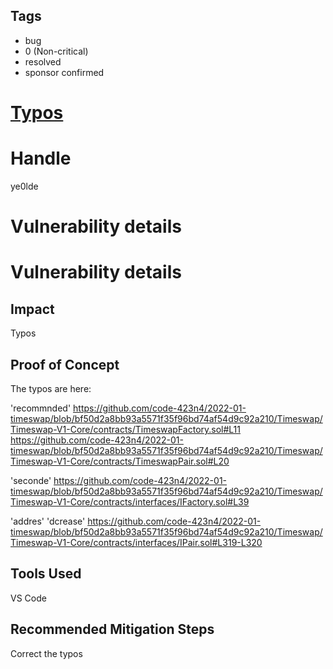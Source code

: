 ## Tags

- bug
- 0 (Non-critical)
- resolved
- sponsor confirmed

# [Typos](https://github.com/code-423n4/2022-01-timeswap-findings/issues/135) 

# Handle

ye0lde


# Vulnerability details

# Vulnerability details

## Impact
Typos

## Proof of Concept
The typos are here:

'recommnded'
https://github.com/code-423n4/2022-01-timeswap/blob/bf50d2a8bb93a5571f35f96bd74af54d9c92a210/Timeswap/Timeswap-V1-Core/contracts/TimeswapFactory.sol#L11
https://github.com/code-423n4/2022-01-timeswap/blob/bf50d2a8bb93a5571f35f96bd74af54d9c92a210/Timeswap/Timeswap-V1-Core/contracts/TimeswapPair.sol#L20

'seconde'
https://github.com/code-423n4/2022-01-timeswap/blob/bf50d2a8bb93a5571f35f96bd74af54d9c92a210/Timeswap/Timeswap-V1-Core/contracts/interfaces/IFactory.sol#L39

'addres' 'dcrease'
https://github.com/code-423n4/2022-01-timeswap/blob/bf50d2a8bb93a5571f35f96bd74af54d9c92a210/Timeswap/Timeswap-V1-Core/contracts/interfaces/IPair.sol#L319-L320


## Tools Used
VS Code

## Recommended Mitigation Steps
Correct the typos

